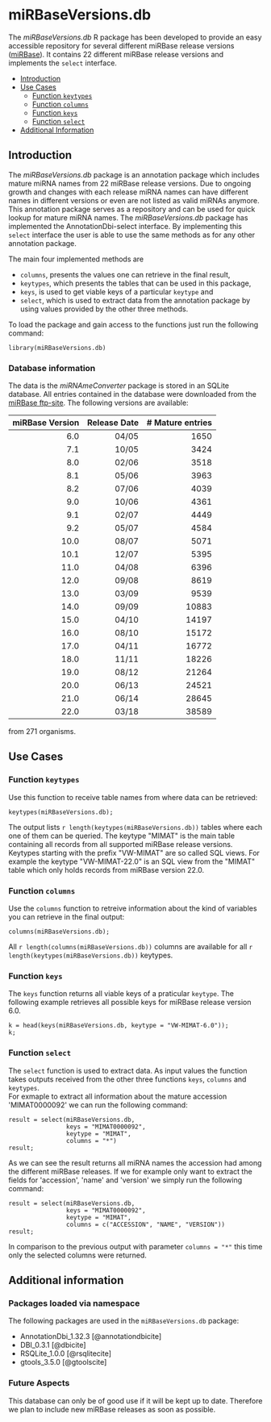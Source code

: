 
# miRBaseVersions.db

The _miRBaseVersions.db_ R package has been developed to provide an easy accessible repository for several different miRBase release versions ([miRBase](http://www.mirbase.org)).
It contains 22 different miRBase release versions and implements the `select` interface.

* [Introduction](#introduction)
* [Use Cases](#use-cases)
   - [Function `keytypes`](#keytypes)
   - [Function `columns`](#cols)
   - [Function `keys`](#keys)
   - [Function `select`](#sel)
* [Additional Information](#info)

## Introduction

The _miRBaseVersions.db_ package is an annotation package which includes 
mature miRNA names from 22 miRBase release versions. Due to ongoing growth and 
changes with each release miRNA names can have different names in different 
versions or even are not listed as valid miRNAs anymore. This annotation package
serves as a repository and can be used for quick lookup for mature miRNA names. 
The _miRBaseVersions.db_ package has implemented the AnnotationDbi-select 
interface. By implementing this `select` interface the user is able to use 
the same methods as for any other annotation package.

The main four implemented methods are 

- `columns`, presents the values one can retrieve in the final result,
- `keytypes`, which presents the tables that can be used in this package,
- `keys`, is used to get viable keys of a particular `keytype` and
- `select`, which is used to extract data from the annotation package by using 
values provided by the other three methods.

To load the package and gain access to the functions just run the 
following command:

```{r highlight = TRUE}
library(miRBaseVersions.db)
```

### Database information

The data is the _miRNAmeConverter_ package is stored in an SQLite database. All entries contained in the database were downloaded from the [miRBase ftp-site](ftp://mirbase.org/pub/mirbase/). The following versions are available:


|miRBase Version |Release Date	  | # Mature entries|
|---------------:|---------------:|----------------:|
|	6.0	         |	04/05         |	1650	        |
|	7.1	         |	10/05         |	3424	        |
|	8.0	         |	02/06         |	3518	        |
|	8.1	         |	05/06         |	3963	        |
|	8.2	         |	07/06         |	4039	        |
|	9.0	         |	10/06         |	4361	        |
|	9.1	         |	02/07         |	4449	        |
|	9.2	         |	05/07         |	4584	        |
|	10.0         |	08/07         |	5071	        |
|	10.1         |	12/07         |	5395	        |
|	11.0         |	04/08         |	6396	        |
|	12.0         |	09/08         |	8619	        |
|	13.0         |	03/09         |	9539	        |
|	14.0         |	09/09         |	10883	        |
|	15.0         |	04/10         |	14197	        |
|	16.0         |	08/10         |	15172	        |
|	17.0         |	04/11         |	16772	        |
|	18.0         |	11/11         |	18226	        |
|	19.0         |	08/12         |	21264	        |
|	20.0         |	06/13         |	24521	        |
|	21.0         |	06/14         |	28645	        |
|	22.0         |	03/18         |	38589	        |


from 271 organisms.

## Use Cases

### <a name="#keytypes"></a>Function `keytypes`

Use this function to receive table names from where data can be retrieved:
```{r highlight=TRUE}
keytypes(miRBaseVersions.db);
```
The output lists `r length(keytypes(miRBaseVersions.db))` tables where each one
of them can be queried. The keytype "MIMAT" is the main table containing all
records from all supported miRBase release versions. Keytypes starting with 
the prefix "VW-MIMAT" are so called SQL views. For example the keytype
"VW-MIMAT-22.0" is an SQL view from the "MIMAT" table which only holds records
from miRBase version 22.0.

### <a name="#cols"></a>Function `columns`

Use the `columns` function to retreive information about the kind of variables
you can retrieve in the final output:
```{r highlight=TRUE}
columns(miRBaseVersions.db);
```
All `r length(columns(miRBaseVersions.db))` columns are available for all 
`r length(keytypes(miRBaseVersions.db))` keytypes.

### <a name="#keys"></a>Function `keys`

The `keys` function returns all viable keys of a praticular `keytype`. The 
following example retrieves all possible keys for miRBase release version 6.0.
```{r highlight=TRUE}
k = head(keys(miRBaseVersions.db, keytype = "VW-MIMAT-6.0"));
k;
```

### <a name="#sel"></a>Function `select`

The `select` function is used to extract data. As input values the function
takes outputs received from the other three functions `keys`, 
`columns` and `keytypes`.  
For exmaple to extract all information about the mature 
accession 'MIMAT0000092' we can run the following command:
```{r highlight=TRUE}
result = select(miRBaseVersions.db, 
                keys = "MIMAT0000092", 
                keytype = "MIMAT", 
                columns = "*")
result;
```
As we can see the result returns all miRNA names the accession had among the
different miRBase releases.
If we for example only want to extract the fields for 'accession', 'name' and 
'version' we simply run the following command:
```{r highlight=TRUE}
result = select(miRBaseVersions.db, 
                keys = "MIMAT0000092", 
                keytype = "MIMAT", 
                columns = c("ACCESSION", "NAME", "VERSION"))
result;
```
In comparison to the previous output with parameter `columns = "*"` this time
only the selected columns were returned.

## <a name="#info"></a>Additional information

### Packages loaded via namespace
The following packages are used in the `miRBaseVersions.db` package: 

* AnnotationDbi_1.32.3 [@annotationdbicite]
* DBI_0.3.1 [@dbicite]
* RSQLite_1.0.0 [@rsqlitecite]
* gtools_3.5.0 [@gtoolscite]

### Future Aspects
This database can only be of good use if it will be kept up to date.
Therefore we plan to include new miRBase releases as soon as possible.
